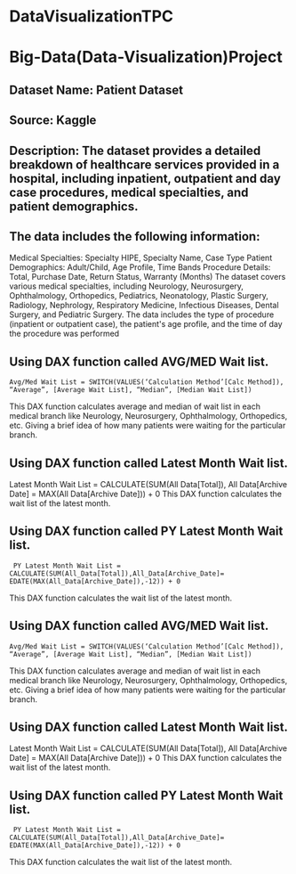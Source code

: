 # DataVisualizationTPC
# Big-Data(Data-Visualization)Project

## Dataset Name: Patient Dataset
## Source: Kaggle
## Description: The dataset provides a detailed breakdown of healthcare services provided in a hospital, including inpatient, outpatient and day case procedures, medical specialties, and patient demographics. 
## The data includes the following information:
Medical Specialties: Specialty HIPE, Specialty Name, Case Type
Patient Demographics: Adult/Child, Age Profile, Time Bands
Procedure Details: Total, Purchase Date, Return Status, Warranty (Months)
The dataset covers various medical specialties, including Neurology, Neurosurgery, Ophthalmology, Orthopedics, Pediatrics, Neonatology, Plastic Surgery, Radiology, Nephrology, Respiratory Medicine, Infectious Diseases, Dental Surgery, and Pediatric Surgery. The data includes the type of procedure (inpatient or outpatient case), the patient's age profile, and the time of day the procedure was performed

## Using DAX function called AVG/MED Wait list. 
    Avg/Med Wait List = SWITCH(VALUES(‘Calculation Method’[Calc Method]), “Average”, [Average Wait List], “Median”, [Median Wait List])
This DAX function calculates average and median of wait list in each medical branch like Neurology, Neurosurgery, Ophthalmology, Orthopedics, etc. Giving a brief idea of how many patients were waiting for the particular branch.

## Using DAX function called Latest Month Wait list.
   Latest Month Wait List = CALCULATE(SUM(All Data[Total]), All Data[Archive Date] = MAX(All Data[Archive Date])) + 0
This DAX function calculates the wait list of the latest month.

## Using DAX function called PY Latest Month Wait list.
     PY Latest Month Wait List = CALCULATE(SUM(All_Data[Total]),All_Data[Archive_Date]= EDATE(MAX(All_Data[Archive_Date]),-12)) + 0
This DAX function calculates the wait list of the latest month.

## Using DAX function called AVG/MED Wait list. 
    Avg/Med Wait List = SWITCH(VALUES(‘Calculation Method’[Calc Method]), “Average”, [Average Wait List], “Median”, [Median Wait List])
This DAX function calculates average and median of wait list in each medical branch like Neurology, Neurosurgery, Ophthalmology, Orthopedics, etc. Giving a brief idea of how many patients were waiting for the particular branch.

## Using DAX function called Latest Month Wait list.
   Latest Month Wait List = CALCULATE(SUM(All Data[Total]), All Data[Archive Date] = MAX(All Data[Archive Date])) + 0
This DAX function calculates the wait list of the latest month.

## Using DAX function called PY Latest Month Wait list.
     PY Latest Month Wait List = CALCULATE(SUM(All_Data[Total]),All_Data[Archive_Date]= EDATE(MAX(All_Data[Archive_Date]),-12)) + 0
This DAX function calculates the wait list of the latest month.

